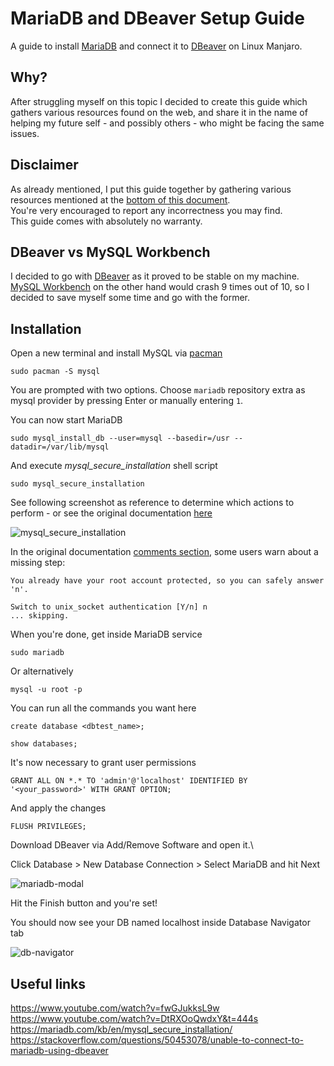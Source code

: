 # MariaDB and DBeaver Setup Guide
A guide to install [MariaDB](https://mariadb.org/) and connect it to [DBeaver](https://dbeaver.io/) on Linux Manjaro.

## Why?
After struggling myself on this topic I decided to create this guide which gathers various resources found on the web, and share it in the name of helping my future self - and possibly others - who might be facing the same issues.

## Disclaimer
As already mentioned, I put this guide together by gathering various resources mentioned at the [bottom of this document](#useful-links).\
You're very encouraged to report any incorrectness you may find.\
This guide comes with absolutely no warranty.

## DBeaver vs MySQL Workbench
I decided to go with [DBeaver](https://dbeaver.io/) as it proved to be stable on my machine.
[MySQL Workbench](https://www.mysql.com/products/workbench/) on the other hand would crash 9 times out of 10, so I decided to save myself some time and go with the former.

## Installation

Open a new terminal and install MySQL via [pacman](https://wiki.archlinux.org/title/pacman)

`sudo pacman -S mysql`

You are prompted with two options. Choose `mariadb` repository extra as mysql provider by pressing Enter or manually entering `1`.

You can now start MariaDB

`sudo mysql_install_db --user=mysql --basedir=/usr --datadir=/var/lib/mysql`

And execute *mysql_secure_installation* shell script

`sudo mysql_secure_installation`

See following screenshot as reference to determine which actions to perform - or see the original documentation [here](https://mariadb.com/kb/en/mysql_secure_installation/)

![mysql_secure_installation](https://user-images.githubusercontent.com/59341503/177056200-12f29eae-5647-4023-a1d5-0c4df79cad09.png)

In the original documentation [comments section](https://mariadb.com/kb/en/mysql_secure_installation/#comment_4085), some users warn about a missing step:

```
You already have your root account protected, so you can safely answer 'n'.

Switch to unix_socket authentication [Y/n] n
... skipping.
```

When you're done, get inside MariaDB service

`sudo mariadb`

Or alternatively

`mysql -u root -p`

You can run all the commands you want here

`create database <dbtest_name>;`

`show databases;`

It's now necessary to grant user permissions

`GRANT ALL ON *.* TO 'admin'@'localhost' IDENTIFIED BY '<your_password>' WITH GRANT OPTION;`

And apply the changes

`FLUSH PRIVILEGES;`


Download DBeaver via Add/Remove Software and open it.\

Click Database > New Database Connection > Select MariaDB and hit Next

![mariadb-modal](https://user-images.githubusercontent.com/59341503/177056508-f96f01a0-2c01-4d49-80a3-4204fdf83ab8.png)

Hit the Finish button and you're set!

You should now see your DB named localhost inside Database Navigator tab

![db-navigator](https://user-images.githubusercontent.com/59341503/177056523-c3b6d4b6-40a8-4bbd-820e-96b9815bd353.png)

## Useful links
https://www.youtube.com/watch?v=fwGJukksL9w \
https://www.youtube.com/watch?v=DtRXOoQwdxY&t=444s \
https://mariadb.com/kb/en/mysql_secure_installation/ \
https://stackoverflow.com/questions/50453078/unable-to-connect-to-mariadb-using-dbeaver
